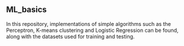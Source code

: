 ## ML_basics

In this repository, implementations of simple algorithms such as the Perceptron, K-means clustering and Logistic Regression can be found, along with the datasets used for training and testing.
